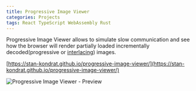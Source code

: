 ```yaml
---
title: Progressive Image Viewer
categories: Projects
tags: React TypeScript WebAssembly Rust
---
```


Progressive Image Viewer allows  to simulate slow communication and see how the browser will render partially loaded incrementally decoded(progressive or [interlacing](https://en.wikipedia.org/wiki/Interlacing_(bitmaps))) images.

[https://stan-kondrat.github.io/progressive-image-viewer/](https://stan-kondrat.github.io/progressive-image-viewer/)

![Progressive Image Viewer - Preview](https://raw.githubusercontent.com/stan-kondrat/progressive-image-viewer/main/preview.gif)
